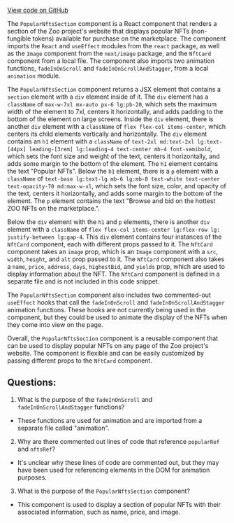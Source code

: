 [View code on GitHub](zoo-labs/zoo/blob/master/core/src/pages/home/PopularNftsSection.tsx)

The `PopularNftsSection` component is a React component that renders a section of the Zoo project's website that displays popular NFTs (non-fungible tokens) available for purchase on the marketplace. The component imports the `React` and `useEffect` modules from the `react` package, as well as the `Image` component from the `next/image` package, and the `NftCard` component from a local file. The component also imports two animation functions, `fadeInOnScroll` and `fadeInOnScrollAndStagger`, from a local `animation` module.

The `PopularNftsSection` component returns a JSX element that contains a `section` element with a `div` element inside of it. The `div` element has a `className` of `max-w-7xl mx-auto px-6 lg:pb-20`, which sets the maximum width of the element to 7xl, centers it horizontally, and adds padding to the bottom of the element on large screens. Inside the `div` element, there is another `div` element with a `className` of `flex flex-col items-center`, which centers its child elements vertically and horizontally. The `div` element contains an `h1` element with a `className` of `text-2xl md:text-2xl lg:text-[44px] leading-[3rem] lg:leading-4 text-center mb-4 font-semibold`, which sets the font size and weight of the text, centers it horizontally, and adds some margin to the bottom of the element. The `h1` element contains the text "Popular NFTs". Below the `h1` element, there is a `p` element with a `className` of `text-base lg:text-lg mb-6 lg:mb-8 text-white text-center text-opacity-70 md:max-w-xl`, which sets the font size, color, and opacity of the text, centers it horizontally, and adds some margin to the bottom of the element. The `p` element contains the text "Browse and bid on the hottest ZOO NFTs on the marketplace.".

Below the `div` element with the `h1` and `p` elements, there is another `div` element with a `className` of `flex flex-col items-center lg:flex-row lg: justify-between lg:gap-4`. This `div` element contains four instances of the `NftCard` component, each with different props passed to it. The `NftCard` component takes an `image` prop, which is an `Image` component with a `src`, `width`, `height`, and `alt` prop passed to it. The `NftCard` component also takes a `name`, `price`, `address`, `days`, `highestBid`, and `yields` prop, which are used to display information about the NFT. The `NftCard` component is defined in a separate file and is not included in this code snippet.

The `PopularNftsSection` component also includes two commented-out `useEffect` hooks that call the `fadeInOnScroll` and `fadeInOnScrollAndStagger` animation functions. These hooks are not currently being used in the component, but they could be used to animate the display of the NFTs when they come into view on the page.

Overall, the `PopularNftsSection` component is a reusable component that can be used to display popular NFTs on any page of the Zoo project's website. The component is flexible and can be easily customized by passing different props to the `NftCard` component.
## Questions: 
 1. What is the purpose of the `fadeInOnScroll` and `fadeInOnScrollAndStagger` functions?
- These functions are used for animation and are imported from a separate file called "animation". 

2. Why are there commented out lines of code that reference `popularRef` and `nftsRef`?
- It's unclear why these lines of code are commented out, but they may have been used for referencing elements in the DOM for animation purposes.

3. What is the purpose of the `PopularNftsSection` component?
- This component is used to display a section of popular NFTs with their associated information, such as name, price, and image.